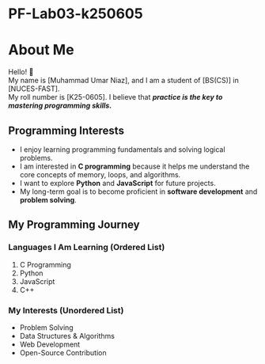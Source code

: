 # PF-Lab03-k250605

# About Me

Hello! 👋  
My name is [Muhammad Umar Niaz], and I am a student of [BS(CS)] in [NUCES-FAST].  
My roll number is [K25-0605].
I believe that ***practice is the key to mastering programming skills.***


## Programming Interests
- I enjoy learning programming fundamentals and solving logical problems.
- I am interested in **C programming** because it helps me understand the core concepts of memory, loops, and algorithms.
- I want to explore **Python** and **JavaScript** for future projects.
- My long-term goal is to become proficient in **software development** and **problem solving**.

## My Programming Journey

### Languages I Am Learning (Ordered List)
1. C Programming  
2. Python  
3. JavaScript  
4. C++  

### My Interests (Unordered List)
- Problem Solving  
- Data Structures & Algorithms  
- Web Development  
- Open-Source Contribution  
